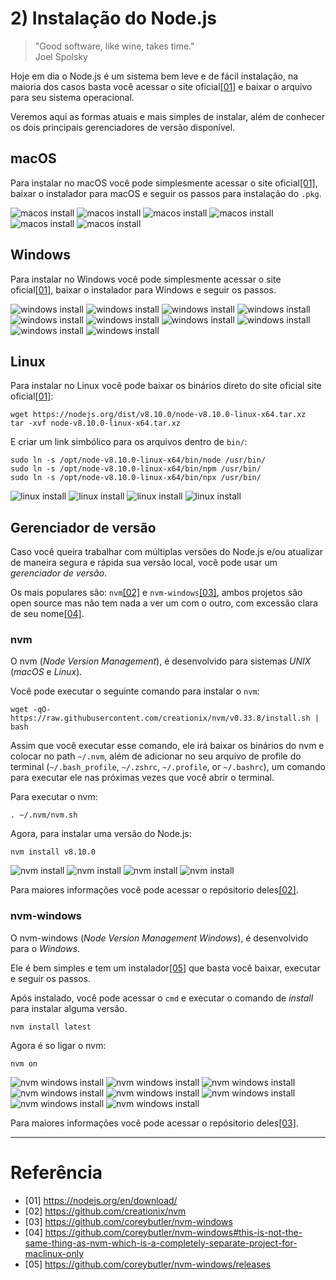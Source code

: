 # 2) Instalação do Node.js

> "Good software, like wine, takes time." <br />
> Joel Spolsky

Hoje em dia o Node.js é um sistema bem leve e de fácil instalação, na maioria dos casos basta você acessar o site oficial[[01]](https://nodejs.org/en/download/) e baixar o arquivo para seu sistema operacional.

Veremos aqui as formas atuais e mais simples de instalar, além de conhecer os dois principais gerenciadores de versão disponível.

<a id="macos"></a>
## macOS

Para instalar no macOS você pode simplesmente acessar o site oficial[[01]](https://nodejs.org/en/download/), baixar o instalador para macOS e seguir os passos para instalação do `.pkg`.

![macos install](../images/mac-install-1.png)
![macos install](../images/mac-install-2.png)
![macos install](../images/mac-install-3.png)
![macos install](../images/mac-install-4.png)
![macos install](../images/mac-install-5.png)
![macos install](../images/mac-install-6.png)

<a id="windows"></a>
## Windows

Para instalar no Windows você pode simplesmente acessar o site oficial[[01]](https://nodejs.org/en/download/), baixar o instalador para Windows e seguir os passos.

![windows install](../images/windows-install-0.jpg)
![windows install](../images/windows-install-1.jpg)
![windows install](../images/windows-install-2.jpg)
![windows install](../images/windows-install-3.jpg)
![windows install](../images/windows-install-4.jpg)
![windows install](../images/windows-install-5.jpg)
![windows install](../images/windows-install-6.jpg)
![windows install](../images/windows-install-7.jpg)
![windows install](../images/windows-install-8.jpg)
![windows install](../images/windows-install-9.jpg)

<a id="linux"></a>
## Linux

Para instalar no Linux você pode baixar os binários direto do site oficial site oficial[[01]](https://nodejs.org/en/download/):

```shell
wget https://nodejs.org/dist/v8.10.0/node-v8.10.0-linux-x64.tar.xz
tar -xvf node-v8.10.0-linux-x64.tar.xz
```

E criar um link simbólico para os arquivos dentro de `bin/`:

```shell
sudo ln -s /opt/node-v8.10.0-linux-x64/bin/node /usr/bin/
sudo ln -s /opt/node-v8.10.0-linux-x64/bin/npm /usr/bin/
sudo ln -s /opt/node-v8.10.0-linux-x64/bin/npx /usr/bin/
```

![linux install](../images/linux-install-1.png)
![linux install](../images/linux-install-2.png)
![linux install](../images/linux-install-3.png)
![linux install](../images/linux-install-4.png)

<a id="nvm"></a>
## Gerenciador de versão

Caso você queira trabalhar com múltiplas versões do Node.js e/ou atualizar de maneira segura e rápida sua versão local, você pode usar um *gerenciador de versão*.

Os mais populares são: `nvm`[[02]](https://github.com/creationix/nvm) e `nvm-windows`[[03]](https://github.com/coreybutler/nvm-windows), ambos projetos são open source mas não tem nada a ver um com o outro, com excessão clara de seu nome[[04]](https://github.com/coreybutler/nvm-windows#this-is-not-the-same-thing-as-nvm-which-is-a-completely-separate-project-for-maclinux-only).

### nvm

O nvm (*Node Version Management*), é desenvolvido para sistemas *UNIX* (*macOS* e *Linux*).

Você pode executar o seguinte comando para instalar o `nvm`:
```shell
wget -qO- https://raw.githubusercontent.com/creationix/nvm/v0.33.8/install.sh | bash
```

Assim que você executar esse comando, ele irá baixar os binários do nvm e colocar no path `~/.nvm`, além de adicionar no seu arquivo de profile do terminal (`~/.bash_profile`, `~/.zshrc`, `~/.profile`, or `~/.bashrc`), um comando para executar ele nas próximas vezes que você abrir o terminal.

Para executar o nvm:
```shell
. ~/.nvm/nvm.sh
```

Agora, para instalar uma versão do Node.js:
```shell
nvm install v8.10.0
```

![nvm install](../images/nvm-install-1.png)
![nvm install](../images/nvm-install-2.png)
![nvm install](../images/nvm-install-3.png)
![nvm install](../images/nvm-install-4.png)

Para maiores informações você pode acessar o repósitorio deles[[02]](https://github.com/creationix/nvm).

### nvm-windows

O nvm-windows (*Node Version Management Windows*), é desenvolvido para o *Windows*.

Ele é bem simples e tem um instalador[[05]](https://github.com/coreybutler/nvm-windows/releases) que basta você baixar, executar e seguir os passos.


Após instalado, você pode acessar o `cmd` e executar o comando de *install* para instalar alguma versão.

```shell
nvm install latest
```

Agora é so ligar o nvm:

```shell
nvm on
```

![nvm windows install](../images/nvm-windows-install-1.jpg)
![nvm windows install](../images/nvm-windows-install-2.jpg)
![nvm windows install](../images/nvm-windows-install-3.jpg)
![nvm windows install](../images/nvm-windows-install-4.jpg)
![nvm windows install](../images/nvm-windows-install-5.jpg)
![nvm windows install](../images/nvm-windows-install-6.jpg)
![nvm windows install](../images/nvm-windows-install-7.jpg)
![nvm windows install](../images/nvm-windows-install-8.jpg)

Para maiores informações você pode acessar o repósitorio deles[[03]](https://github.com/coreybutler/nvm-windows).

---

# Referência

<a id='ref-1'></a>
- [01] https://nodejs.org/en/download/
<a id='ref-2'></a>
- [02] https://github.com/creationix/nvm
<a id='ref-3'></a>
- [03] https://github.com/coreybutler/nvm-windows
<a id='ref-4'></a>
- [04] https://github.com/coreybutler/nvm-windows#this-is-not-the-same-thing-as-nvm-which-is-a-completely-separate-project-for-maclinux-only
<a id='ref-5'></a>
- [05] https://github.com/coreybutler/nvm-windows/releases
